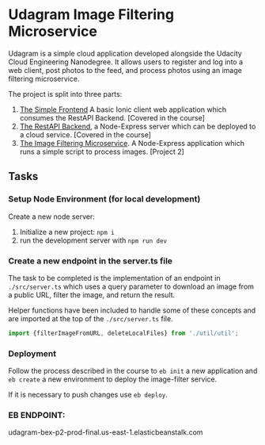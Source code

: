 # Udagram Image Filtering Microservice

Udagram is a simple cloud application developed alongside the Udacity Cloud Engineering Nanodegree. It allows users to register and log into a web client, post photos to the feed, and process photos using an image filtering microservice.

The project is split into three parts:
1. [The Simple Frontend](https://github.com/remuant/udacity-c2-frontend)
A basic Ionic client web application which consumes the RestAPI Backend. [Covered in the course]
2. [The RestAPI Backend](https://github.com/remuant/udacity-c2-restapi), a Node-Express server which can be deployed to a cloud service. [Covered in the course]
3. [The Image Filtering Microservice](https://github.com/remuant/P2_Cloud_Computing_Udagram_Image_Filtering_Microservice). A Node-Express application which runs a simple script to process images. [Project 2]

## Tasks

### Setup Node Environment (for local development)

Create a new node server:

1. Initialize a new project: `npm i`
2. run the development server with `npm run dev`

### Create a new endpoint in the server.ts file

The task to be completed is the implementation of an endpoint in `./src/server.ts` which uses a query parameter to download an image from a public URL, filter the image, and return the result.

Helper functions have been included to handle some of these concepts and are imported at the top of the `./src/server.ts`  file.

```typescript
import {filterImageFromURL, deleteLocalFiles} from './util/util';
```

### Deployment

Follow the process described in the course to `eb init` a new application and `eb create` a new environment to deploy the image-filter service.

If it is necessary to push changes use `eb deploy`.

### EB ENDPOINT:

udagram-bex-p2-prod-final.us-east-1.elasticbeanstalk.com
